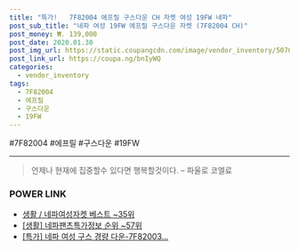 ```yaml
--- 
title: "특가!   7F82004 에프릴 구스다운 CH 자켓 여성 19FW 네파" 
post_sub_title: "네파 여성 19FW 에프릴 구스다운 자켓 (7F82004 CH)" 
post_money: ₩. 139,000 
post_date: 2020.01.30 
post_img_url: https://static.coupangcdn.com/image/vendor_inventory/5070/13813b1ad22fffffa200301ff71e66e4ccf70b1608808b03cca4bf861466.jpg 
post_link_url: https://coupa.ng/bnIyWQ 
categories: 
  - vendor_inventory 
tags: 
  - 7F82004 
  - 에프릴 
  - 구스다운 
  - 19FW 
--- 
```

  #7F82004 #에프릴 #구스다운 #19FW 
<hr> 

> 언제나 현재에 집중할수 있다면 행복할것이다. – 파울로 코엘료 


### POWER LINK

* <a href="https://blog.naver.com/santokki14/221783627714" target="_blank">생활 / 네파여성자켓 베스트 ~35위</a>
* <a href="https://blog.naver.com/sakai111/221770698897" target="_blank"> [생활] 네파팬츠특가정보 순위 ~57위</a>
* <a href="https://blog.naver.com/an0733/221789595014" target="_blank">[특가] 네파 여성 구스 경량 다운-7F82003...</a>
